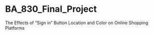 # BA_830_Final_Project
The Effects of “Sign in” Button Location and Color on Online Shopping Platforms
